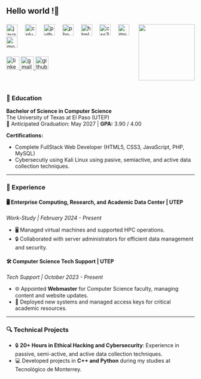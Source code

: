 <h2 align="left">Hello world !👋</h2>

###

<img align="right" height="150" src="https://media.giphy.com/media/ktN2lM4lUkIZ4y4LzK/giphy.gif" />

###

<div align="left">
  <img src="https://cdn.jsdelivr.net/gh/devicons/devicon/icons/java/java-original.svg" height="30" alt="java logo"  />
  <img width="12" />
  <img src="https://cdn.jsdelivr.net/gh/devicons/devicon/icons/cplusplus/cplusplus-original.svg" height="30" alt="cplusplus logo"  />
  <img width="12" />
  <img src="https://cdn.jsdelivr.net/gh/devicons/devicon/icons/python/python-original.svg" height="30" alt="python logo"  />
  <img width="12" />
  <img src="https://cdn.jsdelivr.net/gh/devicons/devicon/icons/php/php-original.svg" height="30" alt="php logo"  />
  <img width="12" />
  <img src="https://cdn.jsdelivr.net/gh/devicons/devicon/icons/html5/html5-original.svg" height="30" alt="html5 logo"  />
  <img width="12" />
  <img src="https://cdn.jsdelivr.net/gh/devicons/devicon/icons/css3/css3-original.svg" height="30" alt="css3 logo"  />
  <img width="12" />
  <img src="https://cdn.jsdelivr.net/gh/devicons/devicon/icons/mysql/mysql-original.svg" height="30" alt="mysql logo"  />
  <img width="12" />
  <img src="https://cdn.jsdelivr.net/gh/devicons/devicon/icons/mongodb/mongodb-original.svg" height="30" alt="mongodb logo"  />
</div>

###

<div align="left">
  <a href="https://linkedin.com/in/hugo-emilio-cabrera" target="_blank">
    <img src="https://img.shields.io/static/v1?message=LinkedIn&logo=linkedin&label=&color=0077B5&logoColor=white&labelColor=&style=for-the-badge" height="35" alt="linkedin logo"  />
  </a>
  <a href="mailto:hecabrera@miners.utep.edu" target="_blank">
    <img src="https://img.shields.io/static/v1?message=Gmail&logo=gmail&label=&color=D14836&logoColor=white&labelColor=&style=for-the-badge" height="35" alt="gmail logo"  />
  </a>
  <a href="https://github.com/hugocaav" target="_blank">
    <img src="https://img.shields.io/static/v1?message=GitHub&logo=github&label=&color=181717&logoColor=white&labelColor=&style=for-the-badge" height="35" alt="github logo"  />
  </a>
</div>

###

<br clear="both">

###

### 📜 Education

**Bachelor of Science in Computer Science**  
The University of Texas at El Paso (UTEP)  
📅 Anticipated Graduation: May 2027 | **GPA:** 3.90 / 4.00

**Certifications:**  
- Complete FullStack Web Developer (HTML5, CSS3, JavaScript, PHP, MySQL)
- Cybersecutiy using Kali Linux using pasive, semiactive, and active data collection techniques. 

---

<h3>💼 Experience</h3>

#### 🖥️ Enterprise Computing, Research, and Academic Data Center | UTEP  
*Work-Study | February 2024 - Present*  
- 🖥️ Managed virtual machines and supported HPC operations.
- 🔒 Collaborated with server administrators for efficient data management and security.

#### 🛠️ Computer Science Tech Support | UTEP  
*Tech Support | October 2023 - Present*  
- 🌐 Appointed **Webmaster** for Computer Science faculty, managing content and website updates.
- 🔑 Deployed new systems and managed access keys for critical academic resources.

---

### 🔍 Technical Projects

- 🔒 **20+ Hours in Ethical Hacking and Cybersecurity**: Experience in passive, semi-active, and active data collection techniques.
- 💻 Developed projects in **C++ and Python** during my studies at Tecnológico de Monterrey.
